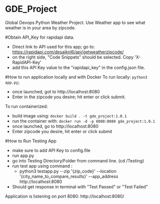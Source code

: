 # GDE_Project
Global Devops Python Weather Project. Use Weather app to see what weather is in your area by zipcode.

#Obtain API_Key for rapidapi data. 
- Direct link to API used for this app; go to: https://rapidapi.com/desaiknl6/api/getweatherzipcode/
- on the right side, "Code Snippets" should be selected. Copy 'X-RapidAPI-Key'
- add this API Key value to the "rapidapi_key" in the config.json file.  

#How to run application locally and with Docker
To run locally: `python3 app.py`; 
  - once launched, got to http://localhost:8080
  - Enter in the zipcode you desire; hit enter or click submit.

To run containerized:
  - build image using: `docker build . -t gde_project:1.0.1`
  - run the container with: `docker run -d -p 8080:8080 gde_project:1.0.1`
  - once launched, go to http://localhost:8080
  - Enter zipcode you desire, hit enter or click submit


#How to Run Testing App
  - make sure to add API Key to config.file
  - run app.py
  - go into Testing Directory/Folder from command line. (cd /Testing)
  - run test app using command :
    - python3 testapp.py --zip '{zip_code}' --location '{city_name_to_compare_results}' --app_address http://localhost:8080
  - Should get response in terminal with "Test Passed" or "Test Failed"



Application is listening on port 8080: http://localhost:8080/

